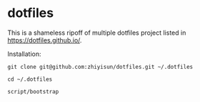 # dotfiles
This is a shameless ripoff of multiple dotfiles project listed in https://dotfiles.github.io/.

Installation:


`git clone git@github.com:zhiyisun/dotfiles.git ~/.dotfiles`

`cd ~/.dotfiles `

`script/bootstrap `
